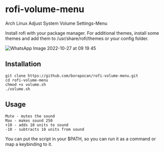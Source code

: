 # rofi-volume-menu
Arch Linux Adjust System Volume Settings-Menu

Install rofi with your package manager. For additional themes, install some themes and add them to /usr/share/rofi/themes or your config folder.

![WhatsApp Image 2022-10-27 at 09 19 45](https://user-images.githubusercontent.com/60720346/198209199-a8337bc5-ebbe-475a-8ba7-a54fdc3e90fb.jpeg)


## Installation
```
git clone https://github.com/borapocan/rofi-volume-menu.git
cd rofi-volume-menu
chmod +x volume.sh
./volume.sh
```

## Usage
```
Mute - mutes the sound
Max - makes sound 250
+10 - adds 10 units to sound
-10 - subtracts 10 units from sound
```
You can put the script in your $PATH, so you can run it as a command or map a keybinding to it.
